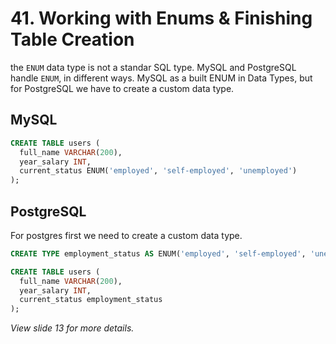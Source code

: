 # 41. Working with Enums & Finishing Table Creation

the `ENUM` data type is not a standar SQL type. MySQL and PostgreSQL handle `ENUM`, in different ways. MySQL as a built ENUM in Data Types, but for PostgreSQL we have to create a custom data type.

## MySQL

```sql
CREATE TABLE users (
  full_name VARCHAR(200),
  year_salary INT,
  current_status ENUM('employed', 'self-employed', 'unemployed')
);
```

## PostgreSQL

For postgres first we need to create a custom data type.

```sql
CREATE TYPE employment_status AS ENUM('employed', 'self-employed', 'unemployed');

CREATE TABLE users (
  full_name VARCHAR(200),
  year_salary INT,
  current_status employment_status
);
```

_View slide 13 for more details._
